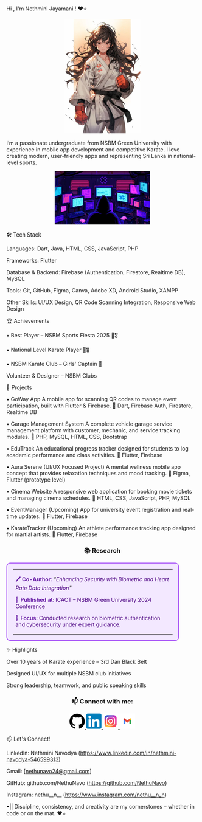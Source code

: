 Hi , I'm Nethmini Jayamani ! ❤⭐

<p align="center">
  <img src="Karate Anim.jpg" alt="My Profile Picture" width="200"/>
</p>

I’m a passionate undergraduate from NSBM Green University with experience in mobile app development and competitive Karate. I love creating modern, user-friendly apps and representing Sri Lanka in national-level sports.

<p align="center">
  <img src="Insomnia.gif" alt="Insomnia GIF" width="250"/>
</p>

🛠 Tech Stack

Languages: Dart, Java, HTML, CSS, JavaScript, PHP

Frameworks: Flutter

Database & Backend: Firebase (Authentication, Firestore, Realtime DB), MySQL

Tools: Git, GitHub, Figma, Canva, Adobe XD, Android Studio, XAMPP

Other Skills: UI/UX Design, QR Code Scanning Integration, Responsive Web Design

🏆 Achievements

• Best Player – NSBM Sports Fiesta 2025 🥋🎖

• National Level Karate Player 🥋🎖

• NSBM Karate Club – Girls' Captain 🥋

Volunteer & Designer – NSBM Clubs

📱 Projects

• GoWay App
A mobile app for scanning QR codes to manage event participation, built with Flutter & Firebase.
🔧 Dart, Firebase Auth, Firestore, Realtime DB

• Garage Management System
A complete vehicle garage service management platform with customer, mechanic, and service tracking modules.
🔧 PHP, MySQL, HTML, CSS, Bootstrap

• EduTrack
An educational progress tracker designed for students to log academic performance and class activities.
🔧 Flutter, Firebase

• Aura Serene (UI/UX Focused Project)
A mental wellness mobile app concept that provides relaxation techniques and mood tracking.
🔧 Figma, Flutter (prototype level)
 
• Cinema Website
A responsive web application for booking movie tickets and managing cinema schedules.
🔧 HTML, CSS, JavaScript, PHP, MySQL

• EventManager (Upcoming)
App for university event registration and real-time updates.
🔧 Flutter, Firebase

• KarateTracker (Upcoming)
An athlete performance tracking app designed for martial artists.
🔧 Flutter, Firebase

<h3 align="center">📚 Research</h3>

<table align="center" style="background-color:#f3e8ff; border:2px solid #a855f7; border-radius:10px; padding:15px; width:90%;">
  <tr>
    <td>
      <p><strong style="color:#6b21a8;">🖊️ Co-Author:</strong> <em>"<span style="color:#4b0082;">Enhancing Security with Biometric and Heart Rate Data Integration</span>"</em></p>
      <p><strong style="color:#6b21a8;">📍 Published at:</strong> <span style="color:#4b0082;">ICACT – NSBM Green University 2024 Conference</span></p>
      <p><strong style="color:#6b21a8;">🔐 Focus:</strong> <span style="color:#4b0082;">Conducted research on biometric authentication and cybersecurity under expert guidance.</span></p>
    </td>
  </tr>
</table>


✨ Highlights

Over 10 years of Karate experience – 3rd Dan Black Belt

Designed UI/UX for multiple NSBM club initiatives

Strong leadership, teamwork, and public speaking skills

<h3 align="center">📫 Connect with me:</h3>

<p align="center">
  <a href="https://github.com/YourGitHubUsername" target="_blank">
    <img src="Github.png" alt="GitHub" width="40" />
  </a>
  <a href="https://www.linkedin.com/in/your-linkedin" target="_blank">
    <img src="linkdin logo.png" alt="LinkedIn" width="40" />
  </a>
  <a href="https://www.instagram.com/your.instagram" target="_blank">
    <img src="insta logo.jpeg" alt="Instagram" width="40" />
  </a>
  <a href="mailto:nethunavo24@gmail.com">
    <img src="gnail logo.png" alt="Gmail" width="40" />
  </a>
</p>

📫 Let's Connect!

LinkedIn: Nethmini Navodya (https://www.linkedin.com/in/nethmini-navodya-546599313)

Gmail: [nethunavo24@gmail.com]

GitHub: github.com/NethuNavo (https://github.com/NethuNavo)

Instagram: nethu__n__ (https://www.instagram.com/nethu__n_n)

•|| Discipline, consistency, and creativity are my cornerstones – whether in code or on the mat. ❤⭐  
